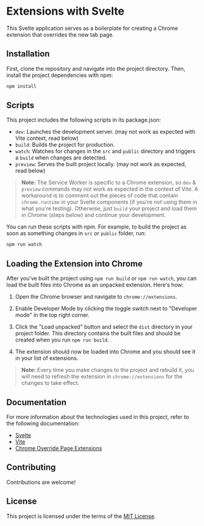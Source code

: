 # Extensions with Svelte

This Svelte application serves as a boilerplate for creating a Chrome extension that overrides the new tab page.

## Installation
First, clone the repository and navigate into the project directory. Then, install the project dependencies with npm:

```sh
npm install
```

## Scripts
This project includes the following scripts in its package.json:

* `dev`: Launches the development server. (may not work as expected with Vite context, read below)
* `build`: Builds the project for production.
* `watch`: Watches for changes in the `src` and `public` directory and triggers a `build` when changes are detected.
* `preview`: Serves the built project locally. (may not work as expected, read below)

> **Note:** The Service Worker is specific to a Chrome extension, so `dev` & `preview` commands may not work as expected in the context of Vite. 
A workaround is to comment out the pieces of code that contain `chrome.runtime` in your Svelte components (if you're not using them in what you're testing).
Otherwise, just `build` your project and load them in Chrome (steps below) and continue your development.


You can run these scripts with npm. For example, to build the project as soon as something changes in `src` or `public` folder, run:

```sh
npm run watch
```
## Loading the Extension into Chrome

After you've built the project using `npm run build` or `npm run watch`, you can load the built files into Chrome as an unpacked extension. Here's how:

1. Open the Chrome browser and navigate to `chrome://extensions`.

2. Enable Developer Mode by clicking the toggle switch next to "Developer mode" in the top right corner.

3. Click the "Load unpacked" button and select the `dist` directory in your project folder. This directory contains the built files and should be created when you run `npm run build`.

4. The extension should now be loaded into Chrome and you should see it in your list of extensions.

> **Note:** Every time you make changes to the project and rebuild it, you will need to refresh the extension in `chrome://extensions` for the changes to take effect.

## Documentation
For more information about the technologies used in this project, refer to the following documentation:

* [Svelte](https://svelte.dev)
* [Vite](https://vitejs.dev)
* [Chrome Override Page Extensions](https://developer.chrome.com/docs/extensions/develop/ui/override-chrome-pages)

## Contributing
Contributions are welcome!

## License
This project is licensed under the terms of the [MIT License](LICENSE).